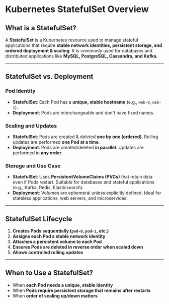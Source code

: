 # Kubernetes StatefulSet Overview

## What is a StatefulSet?
A **StatefulSet** is a Kubernetes resource used to manage stateful applications that require **stable network identities, persistent storage, and ordered deployment & scaling**. It is commonly used for databases and distributed applications like **MySQL, PostgreSQL, Cassandra, and Kafka**.

---
## StatefulSet vs. Deployment

### Pod Identity
- **StatefulSet**: Each Pod has a **unique, stable hostname** (e.g., `web-0`, `web-1`).
- **Deployment**: Pods are interchangeable and don't have fixed names.

### Scaling and Updates
- **StatefulSet**: Pods are created & deleted **one by one (ordered)**. Rolling updates are performed **one Pod at a time**.
- **Deployment**: Pods are created/deleted **in parallel**. Updates are performed in **any order**.

### Storage and Use Case
- **StatefulSet**: Uses **PersistentVolumeClaims (PVCs)** that retain data even if Pods restart. Suitable for databases and stateful applications (e.g., Kafka, Redis, Elasticsearch).
- **Deployment**: Volumes are ephemeral unless explicitly defined. Ideal for stateless applications, web servers, and microservices.

---

## StatefulSet Lifecycle
1. **Creates Pods sequentially (`pod-0`, `pod-1`, etc.)**
2. **Assigns each Pod a stable network identity**
3. **Attaches a persistent volume to each Pod**
4. **Ensures Pods are deleted in reverse order when scaled down**
5. **Allows controlled rolling updates**

---

## When to Use a StatefulSet?
- When **each Pod needs a unique, stable identity**
- When **Pods require persistent storage that remains after restarts**
- When **order of scaling up/down matters**


